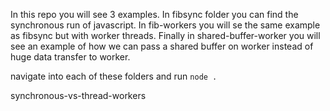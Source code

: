In this repo you will see 3 examples. In fibsync folder you can find the synchronous run of javascript. In fib-workers you will se the same example as fibsync but with worker threads. Finally in shared-buffer-worker you will see an example of how we can pass a shared buffer on worker instead of huge data transfer to worker.

navigate into each of these folders and run
`node .`

synchronous-vs-thread-workers
